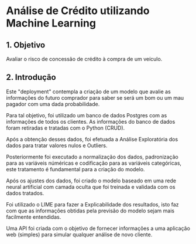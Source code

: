 # Análise de Crédito utilizando Machine Learning

## 1. Objetivo
Avaliar o risco de concessão de crédito à compra de um veículo.

## 2. Introdução
Este "deployment" contempla a criação de um modelo que avalie as informações do futuro comprador para saber se será um bom ou um mau pagador com uma dada probabilidade. 

Para tal objetivo, foi utilizado um banco de dados Postgres com as informações de todos os clientes. As informações do banco de dados foram retiradas e tratadas com o Python (CRUD).

Após a obtenção desses dados, foi efetuada a Análise Exploratória dos dados para tratar valores nulos e Outliers.

Posteriormente foi executado a normalização dos dados, padronização para as variáveis núméricas e codificação para as variáveis categóricas, este tratamento é fundamental para a criação do modelo.

Após os ajustes dos dados, foi criado o modelo baseado em uma rede neural artificial com camada oculta que foi treinada e validada com os dados tratados.

Foi utilizado o LIME para fazer a Explicabilidade dos resultados, isto faz com que as informações obtidas pela previsão do modelo sejam mais facilmente entendidas.

Uma API foi criada com o objetivo de fornecer informações a uma aplicação web (simples) para simular qualquer análise de novo cliente.
